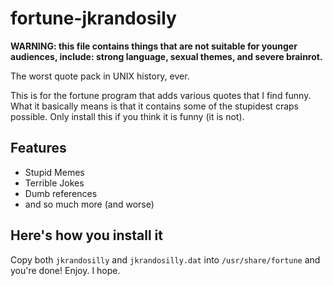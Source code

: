 # fortune-jkrandosily
**WARNING: this file contains things that are not suitable for younger audiences, include: strong language, sexual themes, and severe brainrot.**

The worst quote pack in UNIX history, ever.

This is for the fortune program that adds various quotes that I find funny. What it basically means is that it contains some of the stupidest craps possible. Only install this if you think it is funny (it is not).


## Features
- Stupid Memes
- Terrible Jokes
- Dumb references
- and so much more (and worse)

## Here's how you install it
Copy both `jkrandosilly` and `jkrandosilly.dat` into `/usr/share/fortune` and you're done! 
Enjoy. I hope.
